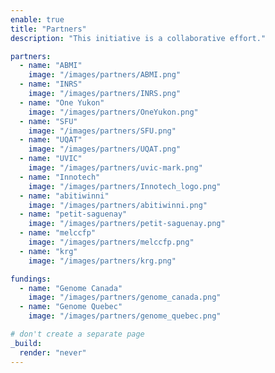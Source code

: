 ```yaml
---
enable: true
title: "Partners"
description: "This initiative is a collaborative effort."

partners:
  - name: "ABMI"
    image: "/images/partners/ABMI.png"
  - name: "INRS"
    image: "/images/partners/INRS.png"
  - name: "One Yukon"
    image: "/images/partners/OneYukon.png"
  - name: "SFU"
    image: "/images/partners/SFU.png"
  - name: "UQAT"
    image: "/images/partners/UQAT.png"
  - name: "UVIC"
    image: "/images/partners/uvic-mark.png"
  - name: "Innotech"
    image: "/images/partners/Innotech_logo.png"
  - name: "abitiwinni"
    image: "/images/partners/abitiwinni.png"
  - name: "petit-saguenay"
    image: "/images/partners/petit-saguenay.png"
  - name: "melccfp"
    image: "/images/partners/melccfp.png"
  - name: "krg"
    image: "/images/partners/krg.png"

fundings:
  - name: "Genome Canada"
    image: "/images/partners/genome_canada.png"
  - name: "Genome Quebec"
    image: "/images/partners/genome_quebec.png"

# don't create a separate page
_build:
  render: "never"
---
```

